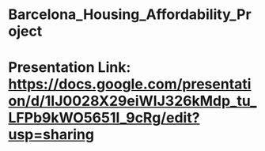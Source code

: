 # Barcelona_Housing_Affordability_Project

# Presentation Link: https://docs.google.com/presentation/d/1IJ0028X29eiWIJ326kMdp_tu_LFPb9kWO5651I_9cRg/edit?usp=sharing
